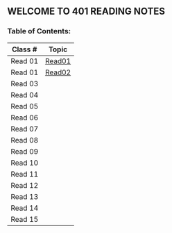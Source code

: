 ## WELCOME TO 401 READING NOTES
### Table of Contents:

| Class # |           Topic         |
| :-----: |         :-----:         |
| Read 01 |  [Read01](401/401read01.md)  |
| Read 01 |  [Read02](401/401read02.md)  |
| Read 03 |  |
| Read 04 |  |
| Read 05 |  |
| Read 06 |  |
| Read 07 |  |
| Read 08 |  |
| Read 09 |  |
| Read 10 |  |
| Read 11 |  |
| Read 12 |  |
| Read 13 |  |
| Read 14 |  |
| Read 15 |  |